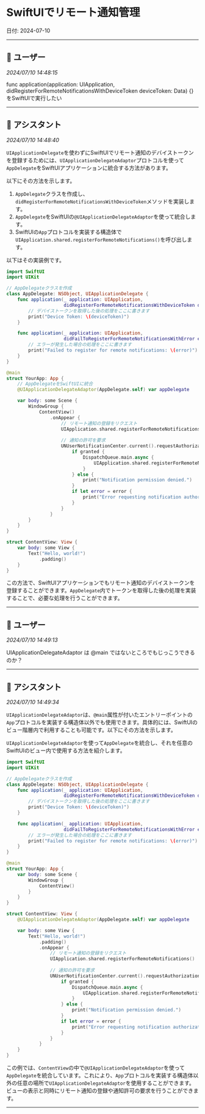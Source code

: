 # SwiftUIでリモート通知管理

日付: 2024-07-10

---

## 👤 ユーザー
*2024/07/10 14:48:15*

func application(application: UIApplication,
                 didRegisterForRemoteNotificationsWithDeviceToken deviceToken: Data) {}をSwiftUIで実行したい

---

## 🤖 アシスタント
*2024/07/10 14:48:40*

`UIApplicationDelegate`を使わずにSwiftUIでリモート通知のデバイストークンを登録するためには、`UIApplicationDelegateAdaptor`プロトコルを使って`AppDelegate`をSwiftUIアプリケーションに統合する方法があります。

以下にその方法を示します。

1. `AppDelegate`クラスを作成し、`didRegisterForRemoteNotificationsWithDeviceToken`メソッドを実装します。
2. `AppDelegate`をSwiftUIの`@UIApplicationDelegateAdaptor`を使って統合します。
3. SwiftUIの`App`プロトコルを実装する構造体で`UIApplication.shared.registerForRemoteNotifications()`を呼び出します。

以下はその実装例です。

```swift
import SwiftUI
import UIKit

// AppDelegateクラスを作成
class AppDelegate: NSObject, UIApplicationDelegate {
    func application(_ application: UIApplication,
                     didRegisterForRemoteNotificationsWithDeviceToken deviceToken: Data) {
        // デバイストークンを取得した後の処理をここに書きます
        print("Device Token: \(deviceToken)")
    }

    func application(_ application: UIApplication,
                     didFailToRegisterForRemoteNotificationsWithError error: Error) {
        // エラーが発生した場合の処理をここに書きます
        print("Failed to register for remote notifications: \(error)")
    }
}

@main
struct YourApp: App {
    // AppDelegateをSwiftUIに統合
    @UIApplicationDelegateAdaptor(AppDelegate.self) var appDelegate

    var body: some Scene {
        WindowGroup {
            ContentView()
                .onAppear {
                    // リモート通知の登録をリクエスト
                    UIApplication.shared.registerForRemoteNotifications()
                    
                    // 通知の許可を要求
                    UNUserNotificationCenter.current().requestAuthorization(options: [.alert, .sound, .badge]) { granted, error in
                        if granted {
                            DispatchQueue.main.async {
                                UIApplication.shared.registerForRemoteNotifications()
                            }
                        } else {
                            print("Notification permission denied.")
                        }
                        if let error = error {
                            print("Error requesting notification authorization: \(error)")
                        }
                    }
                }
        }
    }
}

struct ContentView: View {
    var body: some View {
        Text("Hello, world!")
            .padding()
    }
}
```

この方法で、SwiftUIアプリケーションでもリモート通知のデバイストークンを登録することができます。`AppDelegate`内でトークンを取得した後の処理を実装することで、必要な処理を行うことができます。

---

## 👤 ユーザー
*2024/07/10 14:49:13*

UIApplicationDelegateAdaptor は @main ではないところでもじっこうできるのか？

---

## 🤖 アシスタント
*2024/07/10 14:49:34*

`UIApplicationDelegateAdaptor`は、`@main`属性が付いたエントリーポイントの`App`プロトコルを実装する構造体以外でも使用できます。具体的には、SwiftUIのビュー階層内で利用することも可能です。以下にその方法を示します。

`UIApplicationDelegateAdaptor`を使って`AppDelegate`を統合し、それを任意のSwiftUIのビュー内で使用する方法を紹介します。

```swift
import SwiftUI
import UIKit

// AppDelegateクラスを作成
class AppDelegate: NSObject, UIApplicationDelegate {
    func application(_ application: UIApplication,
                     didRegisterForRemoteNotificationsWithDeviceToken deviceToken: Data) {
        // デバイストークンを取得した後の処理をここに書きます
        print("Device Token: \(deviceToken)")
    }

    func application(_ application: UIApplication,
                     didFailToRegisterForRemoteNotificationsWithError error: Error) {
        // エラーが発生した場合の処理をここに書きます
        print("Failed to register for remote notifications: \(error)")
    }
}

@main
struct YourApp: App {
    var body: some Scene {
        WindowGroup {
            ContentView()
        }
    }
}

struct ContentView: View {
    @UIApplicationDelegateAdaptor(AppDelegate.self) var appDelegate

    var body: some View {
        Text("Hello, world!")
            .padding()
            .onAppear {
                // リモート通知の登録をリクエスト
                UIApplication.shared.registerForRemoteNotifications()
                
                // 通知の許可を要求
                UNUserNotificationCenter.current().requestAuthorization(options: [.alert, .sound, .badge]) { granted, error in
                    if granted {
                        DispatchQueue.main.async {
                            UIApplication.shared.registerForRemoteNotifications()
                        }
                    } else {
                        print("Notification permission denied.")
                    }
                    if let error = error {
                        print("Error requesting notification authorization: \(error)")
                    }
                }
            }
    }
}
```

この例では、`ContentView`の中で`@UIApplicationDelegateAdaptor`を使って`AppDelegate`を統合しています。これにより、`App`プロトコルを実装する構造体以外の任意の場所で`UIApplicationDelegateAdaptor`を使用することができます。ビューの表示と同時にリモート通知の登録や通知許可の要求を行うことができます。

---
